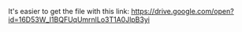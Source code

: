 It's easier to get the file with this link: 
https://drive.google.com/open?id=16D53W_I1BQFUqUmrnlLo3T1A0JlpB3yi
